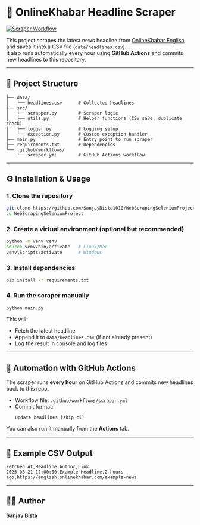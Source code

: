 # 📰 OnlineKhabar Headline Scraper

[![Scraper Workflow](https://github.com/SanjayBista1010/WebScrapingSeleniumProject/actions/workflows/scraper.yml/badge.svg)](https://github.com/SanjayBista1010/WebScrapingSeleniumProject/actions)

This project scrapes the latest news headline from [OnlineKhabar English](https://english.onlinekhabar.com/) and saves it into a CSV file (`data/headlines.csv`).  
It also runs automatically every hour using **GitHub Actions** and commits new headlines to this repository.

---

## 📂 Project Structure

```
├── data/
│   └── headlines.csv      # Collected headlines
├── src/
│   ├── scrapper.py        # Scraper logic
│   ├── utils.py           # Helper functions (CSV save, duplicate check)
│   ├── logger.py          # Logging setup
│   └── exception.py       # Custom exception handler
├── main.py                # Entry point to run scraper
├── requirements.txt       # Dependencies
└── .github/workflows/
    └── scraper.yml        # GitHub Actions workflow
```

---

## ⚙️ Installation & Usage

### 1. Clone the repository
```bash
git clone https://github.com/SanjayBista1010/WebScrapingSeleniumProject.git
cd WebScrapingSeleniumProject
```

### 2. Create a virtual environment (optional but recommended)
```bash
python -m venv venv
source venv/bin/activate   # Linux/Mac
venv\Scripts\activate      # Windows
```

### 3. Install dependencies
```bash
pip install -r requirements.txt
```

### 4. Run the scraper manually
```bash
python main.py
```

This will:
- Fetch the latest headline
- Append it to `data/headlines.csv` (if not already present)
- Log the result in console and log files

---

## 🤖 Automation with GitHub Actions

The scraper runs **every hour** on GitHub Actions and commits new headlines back to this repo.

- Workflow file: `.github/workflows/scraper.yml`
- Commit format:  
  ```
  Update headlines [skip ci]
  ```

You can also run it manually from the **Actions** tab.

---

## 📝 Example CSV Output

```csv
Fetched At,Headline,Author,Link
2025-08-21 12:00:00,Example Headline,2 hours ago,https://english.onlinekhabar.com/example-news
```

---

## 👨‍💻 Author
**Sanjay Bista**  
